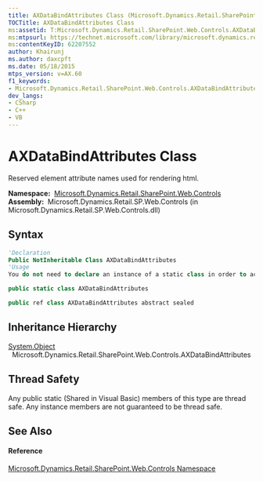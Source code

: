 ```yaml
---
title: AXDataBindAttributes Class (Microsoft.Dynamics.Retail.SharePoint.Web.Controls)
TOCTitle: AXDataBindAttributes Class
ms:assetid: T:Microsoft.Dynamics.Retail.SharePoint.Web.Controls.AXDataBindAttributes
ms:mtpsurl: https://technet.microsoft.com/library/microsoft.dynamics.retail.sharepoint.web.controls.axdatabindattributes(v=AX.60)
ms:contentKeyID: 62207552
author: Khairunj
ms.author: daxcpft
ms.date: 05/18/2015
mtps_version: v=AX.60
f1_keywords:
- Microsoft.Dynamics.Retail.SharePoint.Web.Controls.AXDataBindAttributes
dev_langs:
- CSharp
- C++
- VB
---
```


# AXDataBindAttributes Class

Reserved element attribute names used for rendering html.

**Namespace:**  [Microsoft.Dynamics.Retail.SharePoint.Web.Controls](microsoft-dynamics-retail-sharepoint-web-controls-namespace.md)  
**Assembly:**  Microsoft.Dynamics.Retail.SP.Web.Controls (in Microsoft.Dynamics.Retail.SP.Web.Controls.dll)

## Syntax

``` vb
'Declaration
Public NotInheritable Class AXDataBindAttributes
'Usage
You do not need to declare an instance of a static class in order to access its members.
```

``` csharp
public static class AXDataBindAttributes
```

``` c++
public ref class AXDataBindAttributes abstract sealed
```

## Inheritance Hierarchy

[System.Object](https://technet.microsoft.com/library/e5kfa45b\(v=ax.60\))  
  Microsoft.Dynamics.Retail.SharePoint.Web.Controls.AXDataBindAttributes  

## Thread Safety

Any public static (Shared in Visual Basic) members of this type are thread safe. Any instance members are not guaranteed to be thread safe.

## See Also

#### Reference

[Microsoft.Dynamics.Retail.SharePoint.Web.Controls Namespace](microsoft-dynamics-retail-sharepoint-web-controls-namespace.md)

